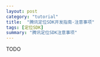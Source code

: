 ```yaml
---
layout: post
category: "tutorial"
title:  "腾讯定位SDK开发指南-注意事项"
tags: [定位SDK]
summary: "腾讯定位SDK注意事项"
---
```

TODO
